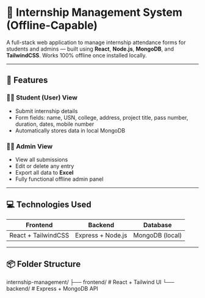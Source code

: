 # 📝 Internship Management System (Offline-Capable)

A full-stack web application to manage internship attendance forms for students and admins — built using **React**, **Node.js**, **MongoDB**, and **TailwindCSS**. Works 100% offline once installed locally.

---

## 🌟 Features

### 👨‍🎓 Student (User) View
- Submit internship details
- Form fields: name, USN, college, address, project title, pass number, duration, dates, mobile number
- Automatically stores data in local MongoDB

### 🧑‍💼 Admin View
- View all submissions
- Edit or delete any entry
- Export all data to **Excel**
- Fully functional offline admin panel

---

## 💻 Technologies Used

| Frontend | Backend | Database |
|----------|---------|----------|
| React + TailwindCSS | Express + Node.js | MongoDB (local) |

---

## 📦 Folder Structure

internship-management/
├── frontend/ # React + Tailwind UI
└── backend/ # Express + MongoDB API

